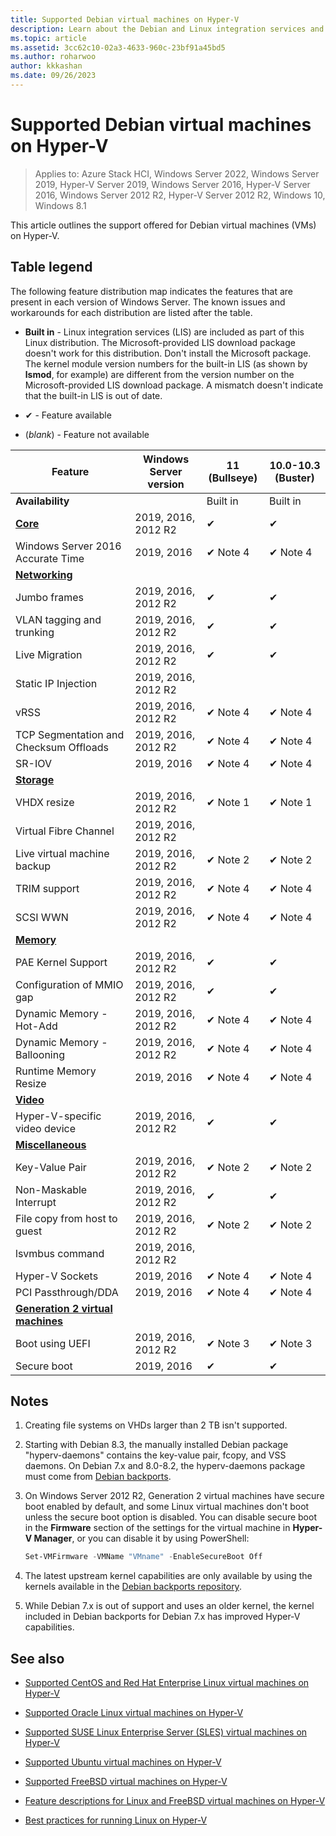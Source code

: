 ```yaml
---
title: Supported Debian virtual machines on Hyper-V
description: Learn about the Debian and Linux integration services and features included in each version and known issues and workarounds for each distribution.
ms.topic: article
ms.assetid: 3cc62c10-02a3-4633-960c-23bf91a45bd5
ms.author: roharwoo
author: kkkashan
ms.date: 09/26/2023
---
```

# Supported Debian virtual machines on Hyper-V

> Applies to: Azure Stack HCI, Windows Server 2022, Windows Server 2019, Hyper-V Server 2019, Windows Server 2016, Hyper-V Server 2016, Windows Server 2012 R2, Hyper-V Server 2012 R2, Windows 10, Windows 8.1

This article outlines the support offered for Debian virtual machines (VMs) on Hyper-V.

## Table legend

The following feature distribution map indicates the features that are present in each version of Windows Server. The known issues and workarounds for each distribution are listed after the table.

* **Built in** - Linux integration services (LIS) are included as part of this Linux distribution. The Microsoft-provided LIS download package doesn't work for this distribution. Don't install the Microsoft package. The kernel module version numbers for the built-in LIS (as shown by **lsmod**, for example) are different from the version number on the Microsoft-provided LIS download package. A mismatch doesn't indicate that the built-in LIS is out of date.

* &#10004; - Feature available

* (*blank*) - Feature not available

| **Feature** | **Windows Server version** | **11 (Bullseye)** | **10.0-10.3 (Buster)** |
|--|--|--|--|
| **Availability** |  | Built in | Built in |
| **[Core](Feature-Descriptions-for-Linux-and-FreeBSD-virtual-machines-on-Hyper-V.md#core)** | 2019, 2016, 2012 R2 | ✔ | ✔ |
| Windows Server 2016 Accurate Time | 2019, 2016 | ✔ Note 4 | ✔ Note 4 |
| **[Networking](Feature-Descriptions-for-Linux-and-FreeBSD-virtual-machines-on-Hyper-V.md#networking)** |  |  |  |
| Jumbo frames | 2019, 2016, 2012 R2 | ✔ | ✔ |
| VLAN tagging and trunking | 2019, 2016, 2012 R2 | ✔ | ✔ |
| Live Migration | 2019, 2016, 2012 R2 | ✔ | ✔ |
| Static IP Injection | 2019, 2016, 2012 R2 |  |  |
| vRSS | 2019, 2016, 2012 R2 | ✔ Note 4 | ✔ Note 4 |
| TCP Segmentation and Checksum Offloads | 2019, 2016, 2012 R2 | ✔ Note 4 | ✔ Note 4 |
| SR-IOV | 2019, 2016 | ✔ Note 4 | ✔ Note 4 |
| **[Storage](Feature-Descriptions-for-Linux-and-FreeBSD-virtual-machines-on-Hyper-V.md#storage)** |  |  |  |
| VHDX resize | 2019, 2016, 2012 R2 | ✔ Note 1 | ✔ Note 1 |
| Virtual Fibre Channel | 2019, 2016, 2012 R2 |  |  |
| Live virtual machine backup | 2019, 2016, 2012 R2 | ✔ Note 2 | ✔ Note 2 |
| TRIM support | 2019, 2016, 2012 R2 | ✔ Note 4 | ✔ Note 4 |
| SCSI WWN | 2019, 2016, 2012 R2 | ✔ Note 4 | ✔ Note 4 |
| **[Memory](Feature-Descriptions-for-Linux-and-FreeBSD-virtual-machines-on-Hyper-V.md#memory)** |  |  |  |
| PAE Kernel Support | 2019, 2016, 2012 R2 | ✔ | ✔ |
| Configuration of MMIO gap | 2019, 2016, 2012 R2 | ✔ | ✔ |
| Dynamic Memory - Hot-Add | 2019, 2016, 2012 R2 | ✔ Note 4 | ✔ Note 4 |
| Dynamic Memory - Ballooning | 2019, 2016, 2012 R2 | ✔ Note 4 | ✔ Note 4 |
| Runtime Memory Resize | 2019, 2016 | ✔ Note 4 | ✔ Note 4 |
| **[Video](Feature-Descriptions-for-Linux-and-FreeBSD-virtual-machines-on-Hyper-V.md#video)** |  |  |  |
| Hyper-V-specific video device | 2019, 2016, 2012 R2 | ✔ | ✔ |
| **[Miscellaneous](Feature-Descriptions-for-Linux-and-FreeBSD-virtual-machines-on-Hyper-V.md#miscellaneous)** |  |  |  |
| Key-Value Pair | 2019, 2016, 2012 R2 | ✔ Note 2 | ✔ Note 2 |
| Non-Maskable Interrupt | 2019, 2016, 2012 R2 | ✔ | ✔ |
| File copy from host to guest | 2019, 2016, 2012 R2 | ✔ Note 2 | ✔ Note 2 |
| lsvmbus command | 2019, 2016, 2012 R2 |  |  |
| Hyper-V Sockets | 2019, 2016 | ✔ Note 4 | ✔ Note 4 |
| PCI Passthrough/DDA | 2019, 2016 | ✔ Note 4 | ✔ Note 4 |
| **[Generation 2 virtual machines](Feature-Descriptions-for-Linux-and-FreeBSD-virtual-machines-on-Hyper-V.md#generation-2-virtual-machines)** |  |  |  |
| Boot using UEFI | 2019, 2016, 2012 R2 | ✔ Note 3 | ✔ Note 3 |
| Secure boot | 2019, 2016 | ✔ | ✔ |

## Notes

1. Creating file systems on VHDs larger than 2 TB isn't supported.

1. Starting with Debian 8.3, the manually installed Debian package "hyperv-daemons" contains the key-value pair, fcopy, and VSS daemons. On Debian 7.x and 8.0-8.2, the hyperv-daemons package must come from [Debian backports](https://wiki.debian.org/Backports).

1. On Windows Server 2012 R2, Generation 2 virtual machines have secure boot enabled by default, and some Linux virtual machines don't boot unless the secure boot option is disabled. You can disable secure boot in the **Firmware** section of the settings for the virtual machine in **Hyper-V Manager**, or you can disable it by using PowerShell:

   ```powershell
   Set-VMFirmware -VMName "VMname" -EnableSecureBoot Off
   ```

1. The latest upstream kernel capabilities are only available by using the kernels available in the [Debian backports repository](https://wiki.debian.org/Backports).

1. While Debian 7.x is out of support and uses an older kernel, the kernel included in Debian backports for Debian 7.x has improved Hyper-V capabilities.

## See also

* [Supported CentOS and Red Hat Enterprise Linux virtual machines on Hyper-V](Supported-CentOS-and-Red-Hat-Enterprise-Linux-virtual-machines-on-Hyper-V.md)

* [Supported Oracle Linux virtual machines on Hyper-V](Supported-Oracle-Linux-virtual-machines-on-Hyper-V.md)

* [Supported SUSE Linux Enterprise Server (SLES) virtual machines on Hyper-V](Supported-SUSE-virtual-machines-on-Hyper-V.md)

* [Supported Ubuntu virtual machines on Hyper-V](Supported-Ubuntu-virtual-machines-on-Hyper-V.md)

* [Supported FreeBSD virtual machines on Hyper-V](Supported-FreeBSD-virtual-machines-on-Hyper-V.md)

* [Feature descriptions for Linux and FreeBSD virtual machines on Hyper-V](Feature-Descriptions-for-Linux-and-FreeBSD-virtual-machines-on-Hyper-V.md)

* [Best practices for running Linux on Hyper-V](Best-Practices-for-running-Linux-on-Hyper-V.md)
